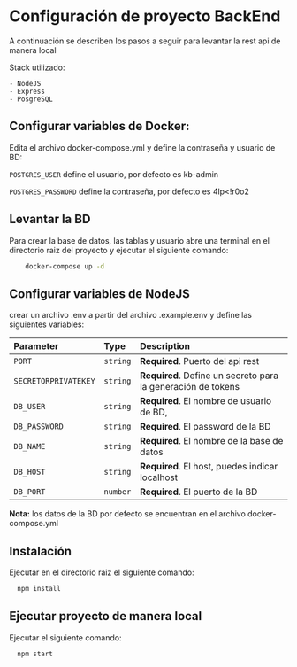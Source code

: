 # Configuración de proyecto BackEnd
A continuación se describen los pasos a seguir para levantar la rest api de manera local

Stack utilizado:

    - NodeJS
    - Express
    - PosgreSQL
## Configurar variables de Docker:
Edita el archivo docker-compose.yml y define la contraseña y usuario de BD:

`POSTGRES_USER` define el usuario, por defecto es kb-admin

`POSTGRES_PASSWORD` define la contraseña, por defecto es 4lp<!r0o2

## Levantar la BD
Para crear la base de datos, las tablas y usuario
abre una terminal en el directorio raiz del proyecto y ejecutar el siguiente comando:


```sh
	docker-compose up -d
```

## Configurar variables de NodeJS

crear un archivo .env a partir del archivo .example.env y define las siguientes variables:

| Parameter | Type     | Description                |
| :-------- | :------- | :------------------------- |
| `PORT` | `string` | **Required**. Puerto del api rest |
| `SECRETORPRIVATEKEY` | `string` | **Required**. Define un secreto para la generación de tokens |
| `DB_USER` | `string` | **Required**. El nombre de usuario de BD, |
| `DB_PASSWORD` | `string` | **Required**. El password de la BD |
| `DB_NAME` | `string` | **Required**. El nombre de la base de datos |
| `DB_HOST` | `string` | **Required**. El host, puedes indicar localhost |
| `DB_PORT` | `number` | **Required**. El puerto de la BD |

**Nota:** los datos de la BD por defecto se encuentran en el archivo docker-compose.yml

## Instalación
Ejecutar en el directorio raiz el siguiente comando:

```bash
  npm install 
```

## Ejecutar proyecto de manera local
Ejecutar el siguiente comando:

```bash
  npm start 
```